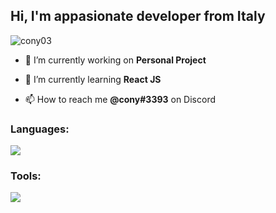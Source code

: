 <h2 align="left"> Hi, I'm appasionate developer from Italy</h2>

<p align="left"> <img src="https://visitcount.itsvg.in/api?id=cony03&icon=5&color=12" alt="cony03" /> </p>

- 🔭 I’m currently working on **Personal Project**<!---**Timeline RP** ( https://discord.gg/65bRbUvzQC ) -->

- 🌱 I’m currently learning **React JS**

- 📫 How to reach me **@cony#3393** on Discord

<h3 align="left">Languages:</h3>
<a href="https://skillicons.dev">
  <img src="https://skillicons.dev/icons?i=lua,html,css,js,mysql,ts,cpp" />
</a>
<h3 align="left">Tools:</h3>
<a href="https://skillicons.dev">
  <img src="https://skillicons.dev/icons?i=vscode,git" />
</a>
